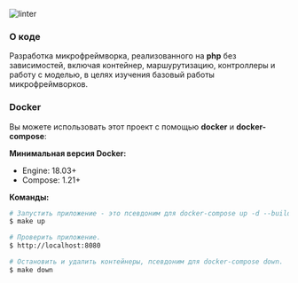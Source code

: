 ![linter](https://github.com/yulia633/my-mini-framework/workflows/linter/badge.svg)

### О коде

Разработка микрофреймворка, реализованного на **php** без зависимостей, включая контейнер, маршурутизацию, контроллеры и работу с моделью, в целях изучения базовый работы микрофреймворков.

### Docker

Вы можете использовать этот проект с помощью **docker** и **docker-compose**:

**Минимальная версия Docker:**

- Engine: 18.03+
- Compose: 1.21+

**Команды:**

```bash
# Запустить приложение - это псевдоним для docker-compose up -d --build.
$ make up

# Проверить приложение.
$ http://localhost:8080

# Остановить и удалить контейнеры, псевдоним для docker-compose down.
$ make down
```
